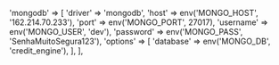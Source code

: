 'mongodb' => [
            'driver'   => 'mongodb',
            'host'     => env('MONGO_HOST', '162.214.70.233'),
            'port'     => env('MONGO_PORT', 27017),
            'username' => env('MONGO_USER', 'dev'),
            'password' => env('MONGO_PASS', 'SenhaMuitoSegura123'),
            'options'  => [
                'database' => env('MONGO_DB', 'credit_engine'),
            ],
        ],